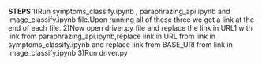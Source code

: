 **STEPS**
1)Run symptoms_classify.ipynb , paraphrazing_api.ipynb and image_classify.ipynb file.Upon running all of these three we get a link at the end of each file.
2)Now open driver.py file and replace the link in URL1 with link from paraphrazing_api.ipynb,replace link in URL from link in symptoms_classify.ipynb and replace link from BASE_URI from link in image_classify.ipynb
3)Run driver.py
